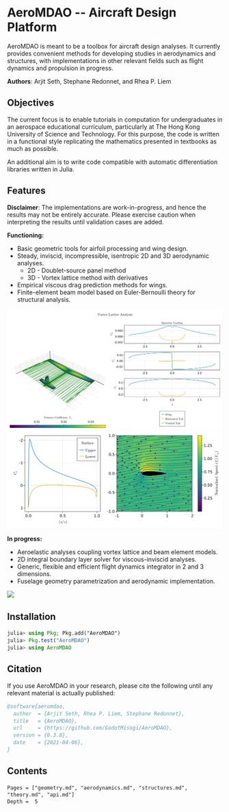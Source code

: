 # AeroMDAO -- Aircraft Design Platform

AeroMDAO is meant to be a toolbox for aircraft design analyses. It currently provides convenient methods for developing studies in aerodynamics and structures, with implementations in other relevant fields such as flight dynamics and propulsion in progress.

**Authors**: Arjit Seth, Stephane Redonnet, and Rhea P. Liem

## Objectives

The current focus is to enable tutorials in computation for undergraduates in an aerospace educational curriculum, particularly at The Hong Kong University of Science and Technology. For this purpose, the code is written in a functional style replicating the mathematics presented in textbooks as much as possible.

An additional aim is to write code compatible with automatic differentiation libraries written in Julia.

## Features

**Disclaimer**: The implementations are work-in-progress, and hence the results may not be entirely accurate. Please exercise caution when interpreting the results until validation cases are added.

**Functioning:**

- Basic geometric tools for airfoil processing and wing design. 
- Steady, inviscid, incompressible, isentropic 2D and 3D aerodynamic analyses.
  - 2D - Doublet-source panel method
  - 3D - Vortex lattice method with derivatives
- Empirical viscous drag prediction methods for wings.
- Finite-element beam model based on Euler-Bernoulli theory for structural analysis.

![](assets/VortexLattice.svg)
![](assets/LinearVortex.svg)

**In progress:**

- Aeroelastic analyses coupling vortex lattice and beam element models.
- 2D integral boundary layer solver for viscous-inviscid analyses.
- Generic, flexible and efficient flight dynamics integrator in 2 and 3 dimensions.
- Fuselage geometry parametrization and aerodynamic implementation.

![](https://godot-bloggy.xyz/post/diagrams/AerostructAircraft.svg)

## Installation

```julia
julia> using Pkg; Pkg.add("AeroMDAO")
julia> Pkg.test("AeroMDAO")
julia> using AeroMDAO
```

## Citation

If you use AeroMDAO in your research, please cite the following until any relevant material is actually published:

```bibtex
@software{aeromdao,
  author  = {Arjit Seth, Rhea P. Liem, Stephane Redonnet},
  title   = {AeroMDAO},
  url     = {https://github.com/GodotMisogi/AeroMDAO},
  version = {0.3.8},
  date    = {2021-04-06},
}
```

## Contents

```@contents
Pages = ["geometry.md", "aerodynamics.md", "structures.md", "theory.md", "api.md"]
Depth =  5
```